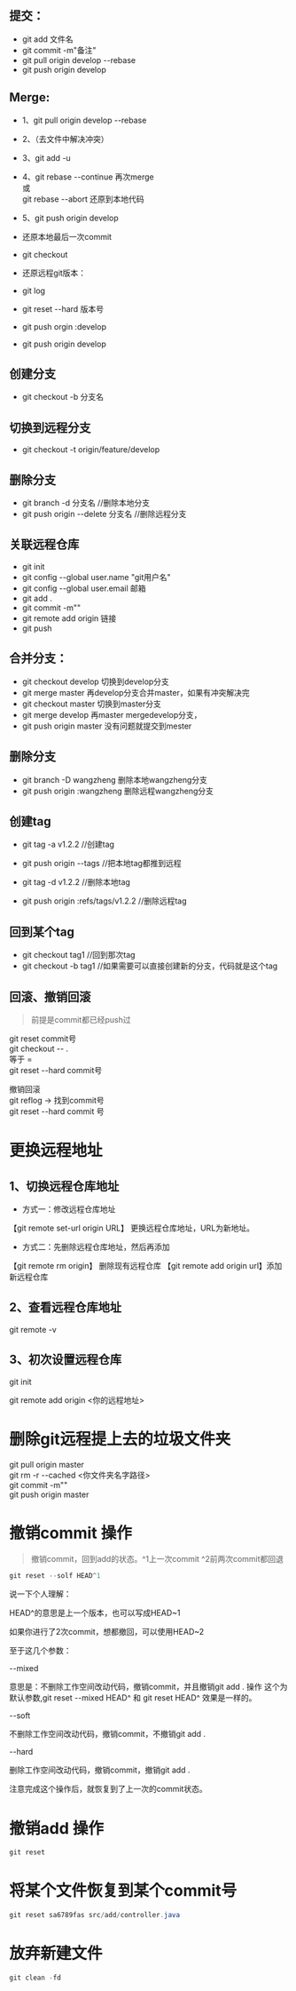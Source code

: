 ## 提交：
- git add 文件名
- git commit -m"备注"
- git pull origin develop --rebase
- git push origin develop

## Merge:
- 1、git pull origin develop --rebase
- 2、（去文件中解决冲突）
- 3、git add -u 
- 4、git rebase --continue  再次merge  
	或  
	git rebase --abort  还原到本地代码  
- 5、git push origin develop

- 还原本地最后一次commit 
- git checkout
- 还原远程git版本：
- git log

- git reset --hard 版本号

- git push orgin :develop

- git push origin develop

## 创建分支
- git checkout -b 分支名

## 切换到远程分支
- git checkout -t origin/feature/develop

## 删除分支
- git branch -d 分支名  //删除本地分支
- git push origin --delete 分支名   //删除远程分支

## 关联远程仓库
- git init
- git config --global user.name "git用户名"
- git config --global user.email 邮箱
- git add .
- git commit -m""
- git remote add origin 链接
- git push 

## 合并分支：
- git checkout develop 切换到develop分支
- git merge master  再develop分支合并master，如果有冲突解决完
- git checkout master 切换到master分支
- git merge develop 再master mergedevelop分支，
- git push origin master  没有问题就提交到mester

## 删除分支
- git branch -D wangzheng 删除本地wangzheng分支
- git push origin :wangzheng 删除远程wangzheng分支

## 创建tag
- git tag -a v1.2.2 //创建tag
- git push origin --tags //把本地tag都推到远程

- git tag -d v1.2.2 //删除本地tag
- git push origin :refs/tags/v1.2.2 //删除远程tag

## 回到某个tag
- git checkout tag1 //回到那次tag
- git checkout -b tag1 //如果需要可以直接创建新的分支，代码就是这个tag

## 回滚、撤销回滚
> 前提是commit都已经push过  

git reset commit号  
git checkout -- .  
等于 =  
git reset --hard commit号  
  
撤销回滚   
git reflog -> 找到commit号  
git reset --hard commit 号   


# 更换远程地址
## 1、切换远程仓库地址
- 方式一：修改远程仓库地址  

【git remote set-url origin URL】 更换远程仓库地址，URL为新地址。

- 方式二：先删除远程仓库地址，然后再添加  

【git remote rm origin】 删除现有远程仓库 
【git remote add origin url】添加新远程仓库

## 2、查看远程仓库地址

git remote -v

## 3、初次设置远程仓库

git init

git remote add origin <你的远程地址>


# 删除git远程提上去的垃圾文件夹
git pull origin master   
git rm -r --cached <你文件夹名字路径>   
git commit -m""    
git push origin master    


# 撤销commit 操作
> 撤销commit，回到add的状态。^1上一次commit ^2前两次commit都回退

```java
git reset --solf HEAD^1
```
说一下个人理解：

HEAD^的意思是上一个版本，也可以写成HEAD~1

如果你进行了2次commit，想都撤回，可以使用HEAD~2

至于这几个参数：

--mixed 

意思是：不删除工作空间改动代码，撤销commit，并且撤销git add . 操作
这个为默认参数,git reset --mixed HEAD^ 和 git reset HEAD^ 效果是一样的。
 

--soft  

不删除工作空间改动代码，撤销commit，不撤销git add . 
 
--hard

删除工作空间改动代码，撤销commit，撤销git add . 

注意完成这个操作后，就恢复到了上一次的commit状态。

# 撤销add 操作

```java
git reset
```

# 将某个文件恢复到某个commit号
```java
git reset sa6789fas src/add/controller.java
```

# 放弃新建文件
```java
git clean -fd
```

